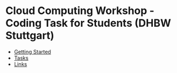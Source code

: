 Cloud Computing Workshop - Coding Task for Students (DHBW Stuttgart)
===

* [Getting Started](docs/getting-started.md)
* [Tasks](docs/tasks.md)
* [Links](docs/links.md)
